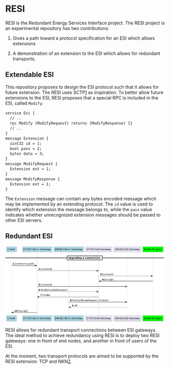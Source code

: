 # RESI

RESI is the Redundant Energy Services Interface project. The RESI project is
an experimental repository has two contributions:

1. Gives a path toward a protocol specification for an ESI which allows
extensions

2. A demonstration of an extension to the ESI which allows for redundant
transports.

## Extendable ESI

This repository proposes to design the ESI protocol such that it allows for
future extension. The RESI uses SCTP[1] as inspiration. To better allow future
extensions to the ESI, RESI proposes that a special RPC is included in the ESI,
called `Modify`:

```
service Esi {
  // ..
  rpc Modify (ModifyRequest) returns (ModifyResponse) {}
  // ..
}
message Extension {
  uint32 id = 1;
  bool pass = 2;
  bytes data = 3;
}
message ModifyRequest {
  Extension ext = 1;
}
message ModifyResponse {
  Extension ext = 1;
}
```

The `Extension` message can contain any bytes encoded message which may be
implemented by an extending protocol. The `id` value is used to identify which
extension the message belongs to, while the `pass` value indicates whether 
unrecognized extension messages should be passed to other ESI servers.

## Redundant ESI

![Connect sequence diagram](diagrams/connect.png?raw=true "Connect sequence diagram")

RESI allows for redundant transport connections between ESI gateways. The ideal
method to achieve redundancy using RESI is to deploy two RESI gateways: one
in front of end nodes, and another in front of users of the ESI.

At the moment, two transport protocols are aimed to be supported by the RESI
extension: TCP and NKN[2].

[1]: https://datatracker.ietf.org/doc/html/rfc4960
[2]: https://nkn.org

